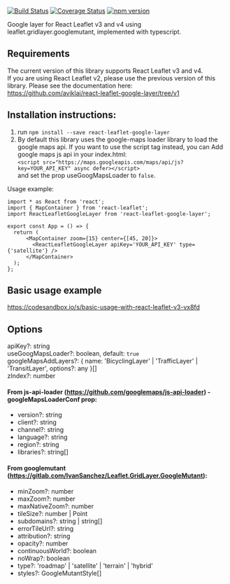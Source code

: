 [![Build Status](https://github.com/aviklai/react-leaflet-google-layer/actions/workflows/ci.yml/badge.svg)](https://github.com/aviklai/react-leaflet-google-layer/actions/workflows/ci.yml)
[![Coverage Status](https://coveralls.io/repos/github/aviklai/react-leaflet-google-layer/badge.svg?branch=master)](https://coveralls.io/github/aviklai/react-leaflet-google-layer?branch=master)
[![npm version](https://img.shields.io/npm/v/react-leaflet-google-layer.svg)](https://www.npmjs.com/package/react-leaflet-google-layer)

Google layer for React Leaflet v3 and v4 using leaflet.gridlayer.googlemutant, implemented with typescript.

## Requirements

The current version of this library supports React Leaflet v3 and v4. <br/>
If you are using React Leaflet v2, please use the previous version of this library. Please see the documentation here: <br/>
https://github.com/aviklai/react-leaflet-google-layer/tree/v1

## Installation instructions:

1. run `npm install --save react-leaflet-google-layer`
2. By default this library uses the google-maps loader library to load the google maps api. If you want to use the script tag instead, you can Add google maps js api in your index.html: <br/>
   `<script src="https://maps.googleapis.com/maps/api/js?key=YOUR_API_KEY" async defer></script>` <br/>
   and set the prop useGoogMapsLoader to `false`.

Usage example:

```
import * as React from 'react';
import { MapContainer } from 'react-leaflet';
import ReactLeafletGoogleLayer from 'react-leaflet-google-layer';

export const App = () => {
  return (
      <MapContainer zoom={15} center={[45, 20]}>
        <ReactLeafletGoogleLayer apiKey='YOUR_API_KEY' type={'satellite'} />
      </MapContainer>
  );
};

```

## Basic usage example

https://codesandbox.io/s/basic-usage-with-react-leaflet-v3-vx8fd

## Options

apiKey?: string <br/>
useGoogMapsLoader?: boolean, default: `true` <br/>
googleMapsAddLayers?: { name: 'BicyclingLayer' | 'TrafficLayer' | 'TransitLayer', options?: any }[] <br/>
zIndex?: number <br/>

#### From js-api-loader (https://github.com/googlemaps/js-api-loader) - googleMapsLoaderConf prop:

- version?: string
- client?: string
- channel?: string
- language?: string
- region?: string
- libraries?: string[]

#### From googlemutant (https://gitlab.com/IvanSanchez/Leaflet.GridLayer.GoogleMutant):

- minZoom?: number
- maxZoom?: number
- maxNativeZoom?: number
- tileSize?: number | Point
- subdomains?: string | string[]
- errorTileUrl?: string
- attribution?: string
- opacity?: number
- continuousWorld?: boolean
- noWrap?: boolean
- type?: 'roadmap' | 'satellite' | 'terrain' | 'hybrid'
- styles?: GoogleMutantStyle[]
